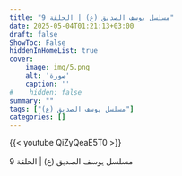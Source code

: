 ```yaml
---
title: "مسلسل يوسف الصديق (ع) | الحلقة 9"
date: 2025-05-04T01:21:13+03:00
draft: false
ShowToc: False
hiddenInHomeList: true
cover:
    image: img/5.png
    alt: 'صورة'
    caption: ''
#    hidden: false
summary: ""
tags: ["مسلسل يوسف الصديق (ع)"]
categories: []
---
```


{{< youtube QiZyQeaE5T0 >}}  
 <br>
مسلسل يوسف الصديق (ع) | الحلقة 9